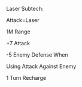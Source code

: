 Laser Subtech:

Attack=Laser

1M Range

+7 Attack

-5 Enemy Defense When

Using Attack Against Enemy

1 Turn Recharge
